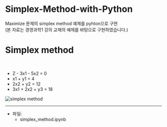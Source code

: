 # Simplex-Method-with-Python
Maximize 문제의 simplex method 예제를 pyhton으로 구현
<br>
(본 자료는 경영과학1 강의 교재의 예제를 바탕으로 구현하였습니다.)

# Simplex method
<br>

- Z - 3x1 - 5x2 = 0
- x1 + y1 = 4
- 2x2 + y2 = 12
- 3x1 + 2x2 + y3 = 18

![simplex method](https://github.com/user-attachments/assets/9abaeb91-5026-4647-9cb2-eb69f7b11332)

<hr/>

* 파일:
  + simplex_method.ipynb
